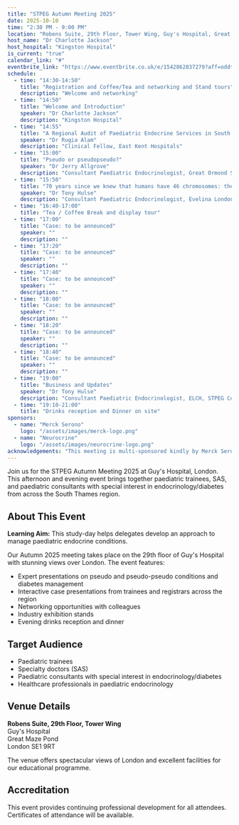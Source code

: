 ```yaml
---
title: "STPEG Autumn Meeting 2025"
date: 2025-10-10
time: "2:30 PM - 9:00 PM"
location: "Robens Suite, 29th Floor, Tower Wing, Guy's Hospital, Great Maze Pond, London, SE1 9RT"
host_name: "Dr Charlotte Jackson"
host_hospital: "Kingston Hospital"
is_current: "true"
calendar_link: "#"
eventbrite_link: "https://www.eventbrite.co.uk/e/1542862837279?aff=oddtdtcreator"
schedule:
  - time: "14:30-14:50"
    title: "Registration and Coffee/Tea and networking and Stand tours"
    description: "Welcome and networking"
  - time: "14:50"
    title: "Welcome and Introduction"
    speaker: "Dr Charlotte Jackson"
    description: "Kingston Hospital"
  - time: "14:55"
    title: "A Regional Audit of Paediatric Endocrine Services in South Thames and the South East of England"
    speaker: "Dr Ruqia Alam"
    description: "Clinical Fellow, East Kent Hospitals"
  - time: "15:00"
    title: "Pseudo or pseudopseudo?"
    speaker: "Dr Jerry Allgrove"
    description: "Consultant Paediatric Endocrinologist, Great Ormond Street Hospital"
  - time: "15:50"
    title: "70 years since we knew that humans have 46 chromosomes: the start of some big discoveries!! "
    speaker: "Dr Tony Hulse"
    description: "Consultant Paediatric Endocrinologist, Evelina London Children's Hospital"
  - time: "16:40-17:00"
    title: "Tea / Coffee Break and display tour"
  - time: "17:00"
    title: "Case: to be announced"
    speaker: ""
    description: ""
  - time: "17:20"
    title: "Case: to be announced"
    speaker: ""
    description: ""
  - time: "17:40"
    title: "Case: to be announced"
    speaker: ""
    description: ""
  - time: "18:00"
    title: "Case: to be announced"
    speaker: ""
    description: ""
  - time: "18:20"
    title: "Case: to be announced"
    speaker: ""
    description: ""
  - time: "18:40"
    title: "Case: to be announced"
    speaker: ""
    description: ""
  - time: "19:00"
    title: "Business and Updates"
    speaker: "Dr Tony Hulse"
    description: "Consultant Paediatric Endocrinologist, ELCH, STPEG Committee"
  - time: "19:10-21:00"
    title: "Drinks reception and Dinner on site"
sponsors:
  - name: "Merck Serono"
    logo: "/assets/images/merck-logo.png"
  - name: "Neurocrine"
    logo: "/assets/images/neurocrine-logo.png"
acknowledgements: "This meeting is multi-sponsored kindly by Merck Serono, Neurocrine in exchange for stand space. The sponsors have no influence on the academic agenda."
---
```


Join us for the STPEG Autumn Meeting 2025 at Guy's Hospital, London. This afternoon and evening event brings together paediatric trainees, SAS, and paediatric consultants with special interest in endocrinology/diabetes from across the South Thames region.

## About This Event

**Learning Aim:** This study-day helps delegates develop an approach to manage paediatric endocrine conditions.

Our Autumn 2025 meeting takes place on the 29th floor of Guy's Hospital with stunning views over London. The event features:

- Expert presentations on pseudo and pseudo-pseudo conditions and diabetes management
- Interactive case presentations from trainees and registrars across the region
- Networking opportunities with colleagues
- Industry exhibition stands
- Evening drinks reception and dinner

## Target Audience

- Paediatric trainees
- Specialty doctors (SAS)
- Paediatric consultants with special interest in endocrinology/diabetes
- Healthcare professionals in paediatric endocrinology

## Venue Details

**Robens Suite, 29th Floor, Tower Wing**  
Guy's Hospital  
Great Maze Pond  
London SE1 9RT

The venue offers spectacular views of London and excellent facilities for our educational programme.

## Accreditation

This event provides continuing professional development for all attendees. Certificates of attendance will be available.